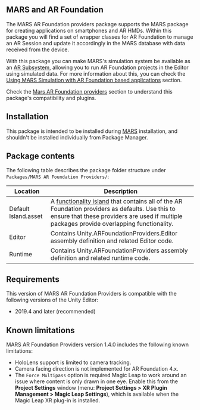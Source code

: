 ## MARS and AR Foundation

The MARS AR Foundation providers package supports the MARS package for creating applications on smartphones and AR HMDs. Within this package you will find a set of wrapper classes for AR Foundation to manage an AR Session and update it accordingly in the MARS database with data received from the device.

With this package you can make MARS's simulation system be available as an [AR Subsystem](https://docs.unity3d.com/Packages/com.unity.xr.arsubsystems@3.1/manual/index.html), allowing you to run AR Foundation projects in the Editor using simulated data. For more information about this, you can check the [Using MARS Simulation with AR Foundation based applications](MarsSimulation.md) section.

Check the [Mars AR Foundation providers](MarsARFoundationProviders.md) section to understand this package's compatibility and plugins.

## Installation

This package is intended to be installed during [MARS](https://docs.unity3d.com/Packages/com.unity.mars@latest) installation, and shouldn't be installed individually from Package Manager.

## Package contents

The following table describes the package folder structure under `Packages/MARS AR Foundation Providers/`:

|**Location**|**Description**|
|---|---|
|Default Island.asset|A [functionality island](https://docs.unity3d.com/Packages/com.unity.mars@latest/index.html?subfolder=/manual/SoftwareDevelopmentGuide.html%23functionality-islands) that contains all of the AR Foundation providers as defaults. Use this to ensure that these providers are used if multiple packages provide overlapping functionality.|
|Editor|Contains Unity.ARFoundationProviders.Editor assembly definition and related Editor code.|
|Runtime|Contains Unity.ARFoundationProviders assembly definition and related runtime code.|

## Requirements

This version of MARS AR Foundation Providers is compatible with the following versions of the Unity Editor:

* 2019.4 and later (recommended)

## Known limitations

MARS AR Foundation Providers version 1.4.0 includes the following known limitations:

* HoloLens support is limited to camera tracking.
* Camera facing direction is not implemented for AR Foundation 4.x.
* The `Force Multipass` option is required Magic Leap to work around an issue where content is only drawn in one eye. Enable this from the **Project Settings** window (menu: **Project Settings &gt; XR Plugin Management &gt; Magic Leap Settings**), which is available when the Magic Leap XR plug-in is installed.
